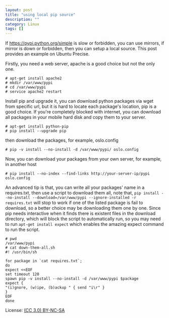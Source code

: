 ```yaml
---
layout: post
title: "using local pip source"
description: ""
category: Linux
tags: []
---
```

If https://pypi.python.org/simple is slow or forbidden, you can use mirrors, if mirror is down or forbidden, then you can setup a local source. This post provides an example on Ubuntu Precise.

Firstly, you need a web server, apache is a good choice but not the only one.

~~~
# apt-get install apache2
# mkdir /var/www/pypi
# cd /var/www/pypi
# service apache2 restart
~~~

Install pip and upgrade it, you can download python packages via wget from specific url, but it is hard to locate each package's location, pip is a good choice. If you're completely blocked with internet, you can download all packages in your mobile hard disk and copy them to your server.

~~~
# apt-get install python-pip
# pip install --upgrade pip
~~~

then download the packages, for example, oslo.config

~~~
# pip -v install --no-install -d /var/www/pypi/ oslo.config
~~~

Now, you can download your packages from your own server, for example, in another host

~~~
# pip install --no-index --find-links http://your-server-ip/pypi oslo.config
~~~

An advanced tip is that, you can write all your packages' name in a requires.txt, then use a script to download them all, note that, `pip install --no-install --download=/var/www/pypi --ignore-installed -r requires.txt` will stop to work if one of the listed package is fail to download, so a better choice may be downloading them one by one. Since pip needs interactive when it finds there is existent files in the download directory, which will block the script to automatically run, so you may need to run `apt-get install expect` which enables the amazing expect command to run the script.

~~~
# pwd
/var/www/pypi
# cat down-them-all.sh
#! /usr/bin/sh

for package in `cat requires.txt`;
do
expect <<EOF
set timeout 120
spawn pip -v install --no-install -d /var/www/pypi $package
expect {
"(i)gnore, (w)ipe, (b)ackup " { send "i\r" }
}
EOF
done
~~~

License: [(CC 3.0) BY-NC-SA](http://creativecommons.org/licenses/by-nc-sa/3.0/)
